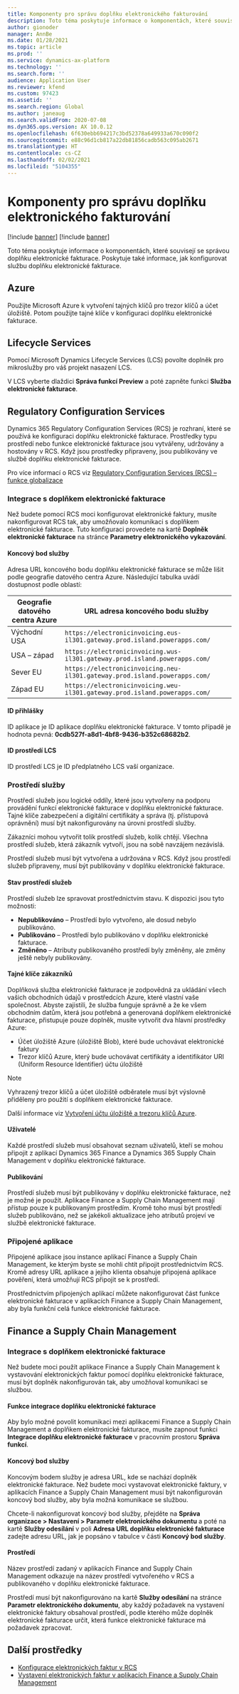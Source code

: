 ```yaml
---
title: Komponenty pro správu doplňku elektronického fakturování
description: Toto téma poskytuje informace o komponentách, které souvisejí se správou doplňku elektronické fakturace.
author: gionoder
manager: AnnBe
ms.date: 01/28/2021
ms.topic: article
ms.prod: ''
ms.service: dynamics-ax-platform
ms.technology: ''
ms.search.form: ''
audience: Application User
ms.reviewer: kfend
ms.custom: 97423
ms.assetid: ''
ms.search.region: Global
ms.author: janeaug
ms.search.validFrom: 2020-07-08
ms.dyn365.ops.version: AX 10.0.12
ms.openlocfilehash: 6f630ebb694217c3bd52378a649933a670c090f2
ms.sourcegitcommit: e88c96d1cb817a22db81856cadb563c095ab2671
ms.translationtype: HT
ms.contentlocale: cs-CZ
ms.lasthandoff: 02/02/2021
ms.locfileid: "5104355"
---
```

# <a name="electronic-invoicing-add-on-administration-components"></a>Komponenty pro správu doplňku elektronického fakturování

[!include [banner](../includes/banner.md)]
[!include [banner](../includes/preview-banner.md)]

Toto téma poskytuje informace o komponentách, které souvisejí se správou doplňku elektronické fakturace. Poskytuje také informace, jak konfigurovat službu doplňku elektronické fakturace.

## <a name="azure"></a>Azure

Použijte Microsoft Azure k vytvoření tajných klíčů pro trezor klíčů a účet úložiště. Potom použijte tajné klíče v konfiguraci doplňku elektronické fakturace.

## <a name="lifecycle-services"></a>Lifecycle Services

Pomocí Microsoft Dynamics Lifecycle Services (LCS) povolte doplněk pro mikroslužby pro váš projekt nasazení LCS.

V LCS vyberte dlaždici **Správa funkcí Preview** a poté zapněte funkci **Služba elektronické fakturace**.

## <a name="regulatory-configuration-services"></a>Regulatory Configuration Services

Dynamics 365 Regulatory Configuration Services (RCS) je rozhraní, které se používá ke konfiguraci doplňku elektronické fakturace. Prostředky typu prostředí nebo funkce elektronické fakturace jsou vytvářeny, udržovány a hostovány v RCS. Když jsou prostředky připraveny, jsou publikovány ve službě doplňku elektronické fakturace.

Pro více informací o RCS viz [Regulatory Configuration Services (RCS) – funkce globalizace](rcs-globalization-feature.md)

### <a name="integration-with-the-electronic-invoicing-add-on"></a>Integrace s doplňkem elektronické fakturace

Než budete pomocí RCS moci konfigurovat elektronické faktury, musíte nakonfigurovat RCS tak, aby umožňovalo komunikaci s doplňkem elektronické fakturace. Tuto konfiguraci provedete na kartě **Doplněk elektronické fakturace** na stránce **Parametry elektronického vykazování**.

#### <a name="service-endpoint"></a>Koncový bod služby

Adresa URL koncového bodu doplňku elektronické fakturace se může lišit podle geografie datového centra Azure. Následující tabulka uvádí dostupnost podle oblastí:

| Geografie datového centra Azure | URL adresa koncového bodu služby                                                       |
|----------------------------|----------------------------------------------------------------------------|
| Východní USA                    | `https://electronicinvoicing.eus-il301.gateway.prod.island.powerapps.com/` |
| USA – západ                    | `https://electronicinvoicing.wus-il301.gateway.prod.island.powerapps.com/` |
| Sever EU                   | `https://electronicinvoicing.neu-il301.gateway.prod.island.powerapps.com/` |
| Západ EU                    | `https://electronicinvoicing.weu-il301.gateway.prod.island.powerapps.com/` |

#### <a name="application-id"></a>ID přihlášky

ID aplikace je ID aplikace doplňku elektronické fakturace. V tomto případě je hodnota pevná: **0cdb527f-a8d1-4bf8-9436-b352c68682b2**.

#### <a name="lcs-environment-id"></a>ID prostředí LCS

ID prostředí LCS je ID předplatného LCS vaší organizace.

### <a name="service-environments"></a>Prostředí služby

Prostředí služeb jsou logické oddíly, které jsou vytvořeny na podporu provádění funkcí elektronické fakturace v doplňku elektronické fakturace. Tajné klíče zabezpečení a digitální certifikáty a správa (tj. přístupová oprávnění) musí být nakonfigurovány na úrovni prostředí služby.

Zákazníci mohou vytvořit tolik prostředí služeb, kolik chtějí. Všechna prostředí služeb, která zákazník vytvoří, jsou na sobě navzájem nezávislá.

Prostředí služeb musí být vytvořena a udržována v RCS. Když jsou prostředí služeb připraveny, musí být publikovány v doplňku elektronické fakturace.

#### <a name="service-environment-status"></a>Stav prostředí služeb

Prostředí služeb lze spravovat prostřednictvím stavu. K dispozici jsou tyto možnosti:

- **Nepublikováno** – Prostředí bylo vytvořeno, ale dosud nebylo publikováno.
- **Publikováno** – Prostředí bylo publikováno v doplňku elektronické fakturace.
- **Změněno** – Atributy publikovaného prostředí byly změněny, ale změny ještě nebyly publikovány.

#### <a name="customer-secrets"></a>Tajné klíče zákazníků

Doplňková služba elektronické fakturace je zodpovědná za ukládání všech vašich obchodních údajů v prostředcích Azure, které vlastní vaše společnost. Abyste zajistili, že služba funguje správně a že ke všem obchodním datům, která jsou potřebná a generovaná doplňkem elektronické fakturace, přistupuje pouze doplněk, musíte vytvořit dva hlavní prostředky Azure:

- Účet úložiště Azure (úložiště Blob), které bude uchovávat elektronické faktury
- Trezor klíčů Azure, který bude uchovávat certifikáty a identifikátor URI (Uniform Resource Identifier) účtu úložiště

> [!NOTE]
> Vyhrazený trezor klíčů a účet úložiště odběratele musí být výslovně přiděleny pro použití s doplňkem elektronické fakturace.

Další informace viz [Vytvoření účtu úložiště a trezoru klíčů Azure](e-invoicing-create-azure-storage-account-key-vault.md).

#### <a name="users"></a>Uživatelé

Každé prostředí služeb musí obsahovat seznam uživatelů, kteří se mohou připojit z aplikací Dynamics 365 Finance a Dynamics 365 Supply Chain Management v doplňku elektronické fakturace.

#### <a name="publication"></a>Publikování

Prostředí služeb musí být publikovány v doplňku elektronické fakturace, než je možné je použít. Aplikace Finance a Supply Chain Management mají přístup pouze k publikovaným prostředím. Kromě toho musí být prostředí služeb publikováno, než se jakékoli aktualizace jeho atributů projeví ve službě elektronické fakturace.

### <a name="connected-applications"></a>Připojené aplikace

Připojené aplikace jsou instance aplikací Finance a Supply Chain Management, ke kterým byste se mohli chtít připojit prostřednictvím RCS. Kromě adresy URL aplikace a jejího klienta obsahuje připojená aplikace pověření, která umožňují RCS připojit se k prostředí.

Prostřednictvím připojených aplikací můžete nakonfigurovat část funkce elektronické fakturace v aplikacích Finance a Supply Chain Management, aby byla funkční celá funkce elektronické fakturace.

## <a name="finance-and-supply-chain-management"></a>Finance a Supply Chain Management

### <a name="integration-with-electronic-invoicing-add-on"></a>Integrace s doplňkem elektronické fakturace

Než budete moci použít aplikace Finance a Supply Chain Management k vystavování elektronických faktur pomocí doplňku elektronické fakturace, musí být doplněk nakonfigurován tak, aby umožňoval komunikaci se službou.

#### <a name="electronic-invoicing-add-on-integration-feature"></a>Funkce integrace doplňku elektronické fakturace

Aby bylo možné povolit komunikaci mezi aplikacemi Finance a Supply Chain Management a doplňkem elektronické fakturace, musíte zapnout funkci **Integrace doplňku elektronické fakturace** v pracovním prostoru **Správa funkcí**.

#### <a name="service-endpoint"></a>Koncový bod služby

Koncovým bodem služby je adresa URL, kde se nachází doplněk elektronické fakturace. Než budete moci vystavovat elektronické faktury, v aplikacích Finance a Supply Chain Management musí být nakonfigurován koncový bod služby, aby byla možná komunikace se službou.

Chcete-li nakonfigurovat koncový bod služby, přejděte na **Správa organizace \> Nastavení \> Parametr elektronického dokumentu** a poté na kartě **Služby odesílání** v poli **Adresa URL doplňku elektronické fakturace** zadejte adresu URL, jak je popsáno v tabulce v části **Koncový bod služby**.

#### <a name="environments"></a>Prostředí

Název prostředí zadaný v aplikacích Finance and Supply Chain Management odkazuje na název prostředí vytvořeného v RCS a publikovaného v doplňku elektronické fakturace.

Prostředí musí být nakonfigurováno na kartě **Služby odesílání** na stránce **Parametr elektronického dokumentu**, aby každý požadavek na vystavení elektronické faktury obsahoval prostředí, podle kterého může doplněk elektronické fakturace určit, která funkce elektronické fakturace má požadavek zpracovat.

## <a name="additional-resources"></a>Další prostředky

- [Konfigurace elektronických faktur v RCS](e-invoicing-configuration-rcs.md)
- [Vystavení elektronických faktur v aplikacích Finance a Supply Chain Management](e-invoicing-issuing-electronic-invoices-finance-supply-chain-management.md)
